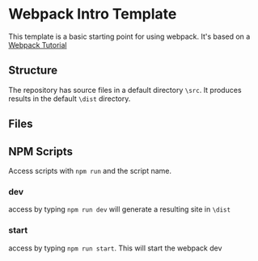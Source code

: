 # Webpack Intro Template

This template is a basic starting point for using webpack. It's based on a [Webpack Tutorial](https://www.valentinog.com/blog/webpack/)

## Structure

The repository has source files in a default directory `\src`. It produces results in the default `\dist` directory.

## Files

## NPM Scripts

Access scripts with `npm run` and the script name.

### dev

access by typing `npm run dev` will generate a resulting site in `\dist`

### start

access by typing `npm run start`. This will start the webpack dev
